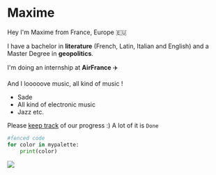 # Maxime
Hey I'm Maxime from France, Europe 🇪🇺

I have a bachelor in **literature** (French, Latin, Italian and English) and a Master Degree in **geopolitics**.

I'm doing an internship at **AirFrance** ✈️

And I looooove music, all kind of music !
- Sade
- All kind of electronic music
- Jazz etc.

Please [keep track](https://docs.google.com/spreadsheets/d/1yxYZUc3EF3g-xxgUWgwsrcvGWR4kpmhlm8cFWA6doQU/edit#gid=0) of our progress :)
A lot of it is `Done`

```python 
#fenced code
for color in mypalette:
    print(color)
```

![](https://media.giphy.com/media/JcSvQuMugClLW/giphy.gif)